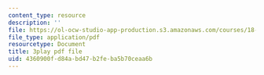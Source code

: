 ```yaml
---
content_type: resource
description: ''
file: https://ol-ocw-studio-app-production.s3.amazonaws.com/courses/18-01sc-single-variable-calculus-fall-2010/4360900fd84abd47b2feba5b70ceaa6b_TpWQlKHPyJ4.pdf
file_type: application/pdf
resourcetype: Document
title: 3play pdf file
uid: 4360900f-d84a-bd47-b2fe-ba5b70ceaa6b
---
```

